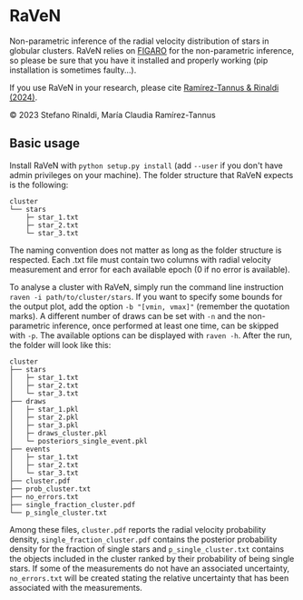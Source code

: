 # RaVeN
Non-parametric inference of the radial velocity distribution of stars in globular clusters.
RaVeN relies on [FIGARO](https://github.com/sterinaldi/FIGARO) for the non-parametric inference, so please be sure that you have it installed and properly working (pip installation is sometimes faulty...).

If you use RaVeN in your research, please cite [Ramírez-Tannus & Rinaldi (2024)](https://uncyclopedia.com/wiki/Frankly_Disappointing_Telescope).

© 2023 Stefano Rinaldi, María Claudia Ramírez-Tannus

## Basic usage
Install RaVeN with `python setup.py install` (add `--user` if you don't have admin privileges on your machine). The folder structure that RaVeN expects is the following:

```
cluster
└── stars
    ├─ star_1.txt
    ├─ star_2.txt
    └─ star_3.txt
```

The naming convention does not matter as long as the folder structure is respected. Each .txt file must contain two columns with radial velocity measurement and error for each available epoch (0 if no error is available).

To analyse a cluster with RaVeN, simply run the command line instruction `raven -i path/to/cluster/stars`. If you want to specify some bounds for the output plot, add the option `-b "[vmin, vmax]"` (remember the quotation marks). A different number of draws can be set with `-n` and the non-parametric inference, once performed at least one time, can be skipped with `-p`. The available options can be displayed with `raven -h`. After the run, the folder will look like this:

```
cluster
├── stars
│   ├─ star_1.txt
│   ├─ star_2.txt
│   └─ star_3.txt
├── draws
│   ├─ star_1.pkl
│   ├─ star_2.pkl
│   ├─ star_3.pkl
│   ├─ draws_cluster.pkl
│   └─ posteriors_single_event.pkl
├── events
│   ├─ star_1.txt
│   ├─ star_2.txt
│   └─ star_3.txt
├── cluster.pdf
├── prob_cluster.txt
├── no_errors.txt
├── single_fraction_cluster.pdf
└── p_single_cluster.txt
```

Among these files, `cluster.pdf` reports the radial velocity probability density, `single_fraction_cluster.pdf` contains the posterior probability density for the fraction of single stars and `p_single_cluster.txt` contains the objects included in the cluster ranked by their probability of being single stars. If some of the measurements do not have an associated uncertainty, `no_errors.txt` will be created stating the relative uncertainty that has been associated with the measurements.
